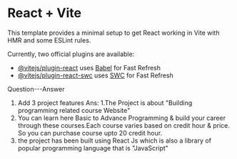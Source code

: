 # React + Vite

This template provides a minimal setup to get React working in Vite with HMR and some ESLint rules.

Currently, two official plugins are available:

- [@vitejs/plugin-react](https://github.com/vitejs/vite-plugin-react/blob/main/packages/plugin-react/README.md) uses [Babel](https://babeljs.io/) for Fast Refresh
- [@vitejs/plugin-react-swc](https://github.com/vitejs/vite-plugin-react-swc) uses [SWC](https://swc.rs/) for Fast Refresh

 Question---Answer
 1. Add 3 project features
 Ans: 1.The Project is about "Building programming related course Website"
 2. You can learn here Basic to Advance Programming & build your career through these courses.Each course varies based on credit hour & price.  So you can purchase course upto 20 credit hour.
 3. the project has been built using React Js which is also a library of popular programming language that is "JavaScript"